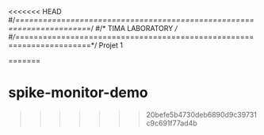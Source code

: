 <<<<<<< HEAD
#/*======================================================================*/
#/* TIMA LABORATORY                                                      */
#/*======================================================================*/
Projet 1

=======
# spike-monitor-demo
>>>>>>> 20befe5b4730deb6890d9c39731c9c691f77ad4b
